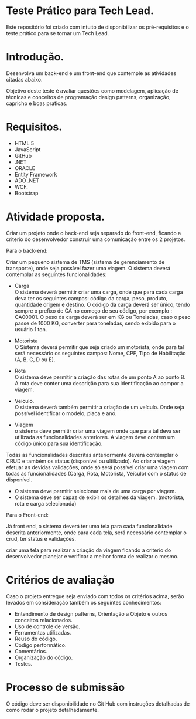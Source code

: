 # Teste Prático para Tech Lead.

Este repositório foi criado com intuito de disponibilizar os pré-requisitos e o teste prático para se tornar um Tech Lead.

# Introdução.

Desenvolva um back-end e um front-end que contemple as atividades citadas abaixo.

Objetivo deste teste é avaliar questões como modelagem, aplicação de técnicas e conceitos de programação design patterns, organização, capricho e boas praticas.

# Requisitos.

* HTML 5
* JavaScript
* GitHub
* .NET
* ORACLE
* Entity Framework
* ADO .NET
* WCF.
* Bootstrap

# Atividade proposta.

Criar um projeto onde o back-end seja separado do front-end, ficando a criterio do desenvolvedor construir uma comunicação entre os 2 projetos.

Para o back-end: 

Criar um pequeno sistema de TMS (sistema de gerenciamento de transporte), onde seja possível fazer uma viagem. O sistema deverá contemplar as seguintes funcionalidades: 

* Carga  
O sistema deverá permitir criar uma carga, onde que para cada carga deva ter os seguintes campos: código da carga, peso, produto, quantidade origem e destino.
O código da carga deverá ser único, tendo sempre o prefixo de CA no começo de seu código, por exemplo : CA00001. 
O peso da carga deverá ser em KG ou Toneladas, caso o peso passe de 1000 KG, converter para toneladas, sendo exibido para o usuário 1 ton.  

* Motorista 
<br /> O Sistema deverá permitir que seja criado um motorista, onde para tal será necessário os seguintes campos: 
Nome, CPF, Tipo de Habilitação (A, B, C, D ou E). 

* Rota
<br /> O sistema deve permitir a criação das rotas de um ponto A ao ponto B.  
A rota deve conter uma descrição para sua identificação ao compor a viagem.

* Veículo. 
<br /> O sistema deverá também permitir a criação de um veículo. Onde seja possível identificar o modelo, placa e ano.  

* Viagem 
<br /> o sistema deve permitir criar uma viagem onde que para tal deva ser utilizada as funcionalidades anteriores.
A viagem deve contem um código único para sua identificação.

Todas as funcionalidades descritas anteriormente deverá contemplar o CRUD e também os status (disponível ou ultilizado). Ao criar a viagem efetuar as devidas validações, onde só será possível criar uma viagem com todas as funcionalidades (Carga, Rota, Motorista, Veículo) com o status de disponível.

* O sistema deve permitir selecionar mais de uma carga por viagem.
* O sistema deve ser capaz de exibir os detalhes da viagem. (motorista, rota e carga selecionada)

Para o Front-end: 

Já front end, o sistema deverá ter uma tela para cada funcionalidade descrita anteriormente, onde para cada tela, será necessário contemplar o crud, ter status e validações. 

criar uma tela para realizar a criação da viagem ficando a criterio do desenvolvedor planejar e verificar a melhor forma de realizar o mesmo.

# Critérios de avaliação

Caso o projeto entregue seja enviado com todos os critérios acima, serão levados em consideração também os seguintes conhecimentos:

* Entendimento de design patterns, Orientação a Objeto e outros conceitos relacionados.
* Uso de controle de versão.
* Ferramentas utilizadas.
* Reuso do código.
* Código performático.
* Comentários.
* Organização do código.
* Testes.

# Processo de submissão

O código deve ser disponibilidade no Git Hub com instruções detalhadas de como rodar o projeto detalhadamente.
